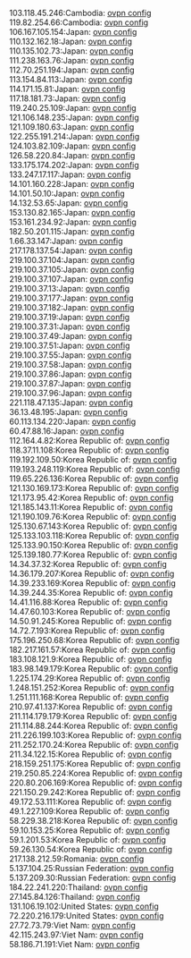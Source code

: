 103.118.45.246:Cambodia: [ovpn config](vpn/103_118_45_246.ovpn)  
119.82.254.66:Cambodia: [ovpn config](vpn/119_82_254_66.ovpn)  
106.167.105.154:Japan: [ovpn config](vpn/106_167_105_154.ovpn)  
110.132.162.18:Japan: [ovpn config](vpn/110_132_162_18.ovpn)  
110.135.102.73:Japan: [ovpn config](vpn/110_135_102_73.ovpn)  
111.238.163.76:Japan: [ovpn config](vpn/111_238_163_76.ovpn)  
112.70.251.194:Japan: [ovpn config](vpn/112_70_251_194.ovpn)  
113.154.84.113:Japan: [ovpn config](vpn/113_154_84_113.ovpn)  
114.171.15.81:Japan: [ovpn config](vpn/114_171_15_81.ovpn)  
117.18.181.73:Japan: [ovpn config](vpn/117_18_181_73.ovpn)  
119.240.25.109:Japan: [ovpn config](vpn/119_240_25_109.ovpn)  
121.106.148.235:Japan: [ovpn config](vpn/121_106_148_235.ovpn)  
121.109.180.63:Japan: [ovpn config](vpn/121_109_180_63.ovpn)  
122.255.191.214:Japan: [ovpn config](vpn/122_255_191_214.ovpn)  
124.103.82.109:Japan: [ovpn config](vpn/124_103_82_109.ovpn)  
126.58.220.84:Japan: [ovpn config](vpn/126_58_220_84.ovpn)  
133.175.174.202:Japan: [ovpn config](vpn/133_175_174_202.ovpn)  
133.247.17.117:Japan: [ovpn config](vpn/133_247_17_117.ovpn)  
14.101.160.228:Japan: [ovpn config](vpn/14_101_160_228.ovpn)  
14.101.50.10:Japan: [ovpn config](vpn/14_101_50_10.ovpn)  
14.132.53.65:Japan: [ovpn config](vpn/14_132_53_65.ovpn)  
153.130.82.165:Japan: [ovpn config](vpn/153_130_82_165.ovpn)  
153.161.234.92:Japan: [ovpn config](vpn/153_161_234_92.ovpn)  
182.50.201.115:Japan: [ovpn config](vpn/182_50_201_115.ovpn)  
1.66.33.147:Japan: [ovpn config](vpn/1_66_33_147.ovpn)  
217.178.137.54:Japan: [ovpn config](vpn/217_178_137_54.ovpn)  
219.100.37.104:Japan: [ovpn config](vpn/219_100_37_104.ovpn)  
219.100.37.105:Japan: [ovpn config](vpn/219_100_37_105.ovpn)  
219.100.37.107:Japan: [ovpn config](vpn/219_100_37_107.ovpn)  
219.100.37.13:Japan: [ovpn config](vpn/219_100_37_13.ovpn)  
219.100.37.177:Japan: [ovpn config](vpn/219_100_37_177.ovpn)  
219.100.37.182:Japan: [ovpn config](vpn/219_100_37_182.ovpn)  
219.100.37.19:Japan: [ovpn config](vpn/219_100_37_19.ovpn)  
219.100.37.31:Japan: [ovpn config](vpn/219_100_37_31.ovpn)  
219.100.37.49:Japan: [ovpn config](vpn/219_100_37_49.ovpn)  
219.100.37.51:Japan: [ovpn config](vpn/219_100_37_51.ovpn)  
219.100.37.55:Japan: [ovpn config](vpn/219_100_37_55.ovpn)  
219.100.37.58:Japan: [ovpn config](vpn/219_100_37_58.ovpn)  
219.100.37.86:Japan: [ovpn config](vpn/219_100_37_86.ovpn)  
219.100.37.87:Japan: [ovpn config](vpn/219_100_37_87.ovpn)  
219.100.37.96:Japan: [ovpn config](vpn/219_100_37_96.ovpn)  
221.118.47.135:Japan: [ovpn config](vpn/221_118_47_135.ovpn)  
36.13.48.195:Japan: [ovpn config](vpn/36_13_48_195.ovpn)  
60.113.134.220:Japan: [ovpn config](vpn/60_113_134_220.ovpn)  
60.47.88.16:Japan: [ovpn config](vpn/60_47_88_16.ovpn)  
112.164.4.82:Korea Republic of: [ovpn config](vpn/112_164_4_82.ovpn)  
118.37.11.108:Korea Republic of: [ovpn config](vpn/118_37_11_108.ovpn)  
119.192.109.50:Korea Republic of: [ovpn config](vpn/119_192_109_50.ovpn)  
119.193.248.119:Korea Republic of: [ovpn config](vpn/119_193_248_119.ovpn)  
119.65.226.136:Korea Republic of: [ovpn config](vpn/119_65_226_136.ovpn)  
121.130.169.173:Korea Republic of: [ovpn config](vpn/121_130_169_173.ovpn)  
121.173.95.42:Korea Republic of: [ovpn config](vpn/121_173_95_42.ovpn)  
121.185.143.11:Korea Republic of: [ovpn config](vpn/121_185_143_11.ovpn)  
121.190.109.76:Korea Republic of: [ovpn config](vpn/121_190_109_76.ovpn)  
125.130.67.143:Korea Republic of: [ovpn config](vpn/125_130_67_143.ovpn)  
125.133.103.118:Korea Republic of: [ovpn config](vpn/125_133_103_118.ovpn)  
125.133.90.150:Korea Republic of: [ovpn config](vpn/125_133_90_150.ovpn)  
125.139.180.77:Korea Republic of: [ovpn config](vpn/125_139_180_77.ovpn)  
14.34.37.32:Korea Republic of: [ovpn config](vpn/14_34_37_32.ovpn)  
14.36.179.207:Korea Republic of: [ovpn config](vpn/14_36_179_207.ovpn)  
14.39.233.169:Korea Republic of: [ovpn config](vpn/14_39_233_169.ovpn)  
14.39.244.35:Korea Republic of: [ovpn config](vpn/14_39_244_35.ovpn)  
14.41.116.88:Korea Republic of: [ovpn config](vpn/14_41_116_88.ovpn)  
14.47.60.103:Korea Republic of: [ovpn config](vpn/14_47_60_103.ovpn)  
14.50.91.245:Korea Republic of: [ovpn config](vpn/14_50_91_245.ovpn)  
14.72.7.193:Korea Republic of: [ovpn config](vpn/14_72_7_193.ovpn)  
175.196.250.68:Korea Republic of: [ovpn config](vpn/175_196_250_68.ovpn)  
182.217.161.57:Korea Republic of: [ovpn config](vpn/182_217_161_57.ovpn)  
183.108.121.9:Korea Republic of: [ovpn config](vpn/183_108_121_9.ovpn)  
183.98.149.179:Korea Republic of: [ovpn config](vpn/183_98_149_179.ovpn)  
1.225.174.29:Korea Republic of: [ovpn config](vpn/1_225_174_29.ovpn)  
1.248.151.252:Korea Republic of: [ovpn config](vpn/1_248_151_252.ovpn)  
1.251.111.168:Korea Republic of: [ovpn config](vpn/1_251_111_168.ovpn)  
210.97.41.137:Korea Republic of: [ovpn config](vpn/210_97_41_137.ovpn)  
211.114.179.179:Korea Republic of: [ovpn config](vpn/211_114_179_179.ovpn)  
211.114.88.244:Korea Republic of: [ovpn config](vpn/211_114_88_244.ovpn)  
211.226.199.103:Korea Republic of: [ovpn config](vpn/211_226_199_103.ovpn)  
211.252.170.24:Korea Republic of: [ovpn config](vpn/211_252_170_24.ovpn)  
211.34.122.15:Korea Republic of: [ovpn config](vpn/211_34_122_15.ovpn)  
218.159.251.175:Korea Republic of: [ovpn config](vpn/218_159_251_175.ovpn)  
219.250.85.224:Korea Republic of: [ovpn config](vpn/219_250_85_224.ovpn)  
220.80.206.169:Korea Republic of: [ovpn config](vpn/220_80_206_169.ovpn)  
221.150.29.242:Korea Republic of: [ovpn config](vpn/221_150_29_242.ovpn)  
49.172.53.111:Korea Republic of: [ovpn config](vpn/49_172_53_111.ovpn)  
49.1.227.109:Korea Republic of: [ovpn config](vpn/49_1_227_109.ovpn)  
58.229.38.218:Korea Republic of: [ovpn config](vpn/58_229_38_218.ovpn)  
59.10.153.25:Korea Republic of: [ovpn config](vpn/59_10_153_25.ovpn)  
59.1.201.53:Korea Republic of: [ovpn config](vpn/59_1_201_53.ovpn)  
59.26.130.54:Korea Republic of: [ovpn config](vpn/59_26_130_54.ovpn)  
217.138.212.59:Romania: [ovpn config](vpn/217_138_212_59.ovpn)  
5.137.104.25:Russian Federation: [ovpn config](vpn/5_137_104_25.ovpn)  
5.137.209.30:Russian Federation: [ovpn config](vpn/5_137_209_30.ovpn)  
184.22.241.220:Thailand: [ovpn config](vpn/184_22_241_220.ovpn)  
27.145.84.126:Thailand: [ovpn config](vpn/27_145_84_126.ovpn)  
131.106.19.102:United States: [ovpn config](vpn/131_106_19_102.ovpn)  
72.220.216.179:United States: [ovpn config](vpn/72_220_216_179.ovpn)  
27.72.73.79:Viet Nam: [ovpn config](vpn/27_72_73_79.ovpn)  
42.115.243.97:Viet Nam: [ovpn config](vpn/42_115_243_97.ovpn)  
58.186.71.191:Viet Nam: [ovpn config](vpn/58_186_71_191.ovpn)  
